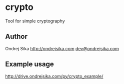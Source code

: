 crypto
======

Tool for simple cryptography

Author
------

Ondrej Sika
http://ondrejsika.com
dev@ondrejsika.com

Example usage
-------------

http://drive.ondrejsika.com/py/crypto_example/
